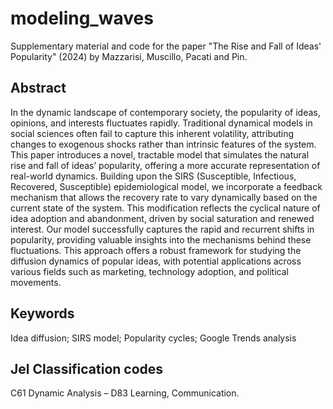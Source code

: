 # modeling_waves

Supplementary material and code for the paper "The Rise and Fall of Ideas' Popularity" (2024) by Mazzarisi, Muscillo, Pacati and Pin.

## Abstract
In the dynamic landscape of contemporary society, the popularity of ideas, opinions, and interests fluctuates rapidly. Traditional dynamical models in social sciences often fail to capture this inherent volatility, attributing changes to exogenous shocks rather than intrinsic features of the system. This paper introduces a novel, tractable model that simulates the natural rise and fall of ideas’ popularity, offering a more accurate representation of real-world dynamics. Building upon the SIRS (Susceptible, Infectious, Recovered, Susceptible) epidemiological model, we incorporate a feedback mechanism that allows the recovery rate to vary dynamically based on the current state of the system. This modification reflects the cyclical nature of idea adoption and abandonment, driven by social saturation and renewed interest. Our model successfully captures the rapid and recurrent shifts in popularity, providing valuable insights into the mechanisms behind these fluctuations. This approach offers a robust framework for studying the diffusion dynamics of popular ideas, with potential applications across various fields such as marketing, technology adoption, and political movements.

## Keywords
Idea diffusion; SIRS model; Popularity cycles; Google Trends analysis

## Jel Classification codes 
C61 Dynamic Analysis – D83 Learning, Communication.
